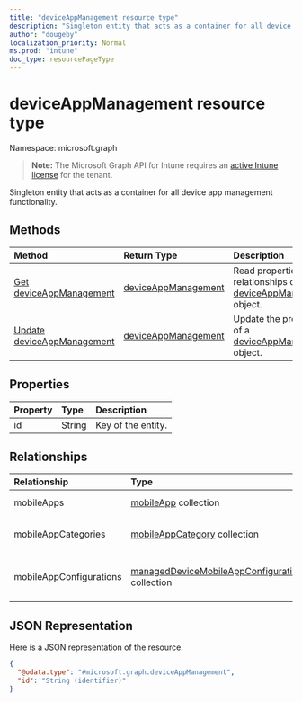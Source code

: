```yaml
---
title: "deviceAppManagement resource type"
description: "Singleton entity that acts as a container for all device app management functionality."
author: "dougeby"
localization_priority: Normal
ms.prod: "intune"
doc_type: resourcePageType
---
```


# deviceAppManagement resource type

Namespace: microsoft.graph

> **Note:** The Microsoft Graph API for Intune requires an [active Intune license](https://go.microsoft.com/fwlink/?linkid=839381) for the tenant.

Singleton entity that acts as a container for all device app management functionality.

## Methods
|Method|Return Type|Description|
|:---|:---|:---|
|[Get deviceAppManagement](../api/intune-apps-deviceappmanagement-get.md)|[deviceAppManagement](../resources/intune-apps-deviceappmanagement.md)|Read properties and relationships of the [deviceAppManagement](../resources/intune-apps-deviceappmanagement.md) object.|
|[Update deviceAppManagement](../api/intune-apps-deviceappmanagement-update.md)|[deviceAppManagement](../resources/intune-apps-deviceappmanagement.md)|Update the properties of a [deviceAppManagement](../resources/intune-apps-deviceappmanagement.md) object.|

## Properties
|Property|Type|Description|
|:---|:---|:---|
|id|String|Key of the entity.|

## Relationships
|Relationship|Type|Description|
|:---|:---|:---|
|mobileApps|[mobileApp](../resources/intune-apps-mobileapp.md) collection|The mobile apps.|
|mobileAppCategories|[mobileAppCategory](../resources/intune-apps-mobileappcategory.md) collection|The mobile app categories.|
|mobileAppConfigurations|[managedDeviceMobileAppConfiguration](../resources/intune-apps-manageddevicemobileappconfiguration.md) collection|The Managed Device Mobile Application Configurations.|

## JSON Representation
Here is a JSON representation of the resource.
<!-- {
  "blockType": "resource",
  "keyProperty": "id",
  "@odata.type": "microsoft.graph.deviceAppManagement"
}
-->
``` json
{
  "@odata.type": "#microsoft.graph.deviceAppManagement",
  "id": "String (identifier)"
}
```



